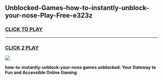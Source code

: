 
## Unblocked-Games-how-to-instantly-unblock-your-nose-Play-Free-e323z
<h3>
<a href="https://premium76.site?title=how-to-instantly-unblock-your-nose&ref=10A">CLICK TO PLAY</a></h3>
<hr>

<h3>
<a href="https://premium76.site?title=how-to-instantly-unblock-your-nose&ref=10A">CLICK 2 PLAY</a>
  
</h3>

<a href="https://premium76.site?title=how-to-instantly-unblock-your-nose&ref=10A"><img src="https://clearcache.store/games.png"></a>


**how-to-instantly-unblock-your-nose games unblocked: Your Gateway to Fun and Accessible Online Gaming**
